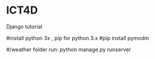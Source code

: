 # ICT4D
Django tutorial

#install python 3x , pip for python 3.x
#pip install pymodm

#/weather folder run: python manage.py runserver
